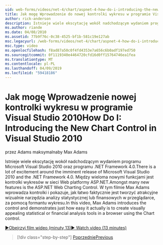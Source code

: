 ```yaml
---
uid: web-forms/videos/net-4/chart/aspnet-4-how-do-i-introducing-the-new-chart-control-in-visual-studio-2010
title: Jak mogę Wprowadzenie do nowej kontrolki wykresu w programie Visual Studio 2010 | Dokumentacja firmy Microsoft
author: rick-anderson
description: Istnieje wiele ekscytację wokół nadchodzącym wydaniem programu Microsoft Visual Studio 2010 oraz programu .NET Framework 4.0. Między wieloma nowymi funkcjami jest ASP.NET...
ms.author: riande
ms.date: 04/08/2010
ms.assetid: 77b9f76c-0c38-4525-bf1b-581c19e127ab
msc.legacyurl: /web-forms/videos/net-4/chart/aspnet-4-how-do-i-introducing-the-new-chart-control-in-visual-studio-2010
msc.type: video
ms.openlocfilehash: f8ad87a50c0f4fd4353e7a656c6b0adf197ed750
ms.sourcegitcommit: 0f1119340e4464720cfd16d0ff15764746ea1fea
ms.translationtype: MT
ms.contentlocale: pl-PL
ms.lasthandoff: 04/09/2019
ms.locfileid: "59418186"
---
```

# <a name="how-do-i-introducing-the-new-chart-control-in-visual-studio-2010"></a><span data-ttu-id="d2e0a-104">Jak mogę Wprowadzenie nowej kontrolki wykresu w programie Visual Studio 2010</span><span class="sxs-lookup"><span data-stu-id="d2e0a-104">How Do I: Introducing the New Chart Control in Visual Studio 2010</span></span>

<span data-ttu-id="d2e0a-105">przez Adams maksymalna</span><span class="sxs-lookup"><span data-stu-id="d2e0a-105">by Max Adams</span></span>

<span data-ttu-id="d2e0a-106">Istnieje wiele ekscytację wokół nadchodzącym wydaniem programu Microsoft Visual Studio 2010 oraz programu .NET Framework 4.0.</span><span class="sxs-lookup"><span data-stu-id="d2e0a-106">There is a lot of excitement around the imminent release of Microsoft Visual Studio 2010 and the .NET Framework 4.0.</span></span> <span data-ttu-id="d2e0a-107">Między wieloma nowymi funkcjami jest kontrolki wykresów w sieci Web platformy ASP.NET.</span><span class="sxs-lookup"><span data-stu-id="d2e0a-107">Amongst many new features is the ASP.NET Web Charting Control.</span></span> <span data-ttu-id="d2e0a-108">W tym filmie Max Adams wprowadza kontrolki i pokazuje, jak łatwo faktycznie jest tworzyć atrakcyjne wizualnie narzędzia analizy statystycznej lub finansowych w przeglądarce, za pomocą formantu wykresu.</span><span class="sxs-lookup"><span data-stu-id="d2e0a-108">In this video, Max Adams introduces the control and demonstrates just how easy it actually is to create visually appealing statistical or financial analysis tools in a browser using the Chart control.</span></span>

[<span data-ttu-id="d2e0a-109">&#9654;Obejrzyj film wideo (minuty 13)</span><span class="sxs-lookup"><span data-stu-id="d2e0a-109">&#9654; Watch video (13 minutes)</span></span>](https://channel9.msdn.com/Blogs/ASP-NET-Site-Videos/aspnet-4-how-do-i-introducing-the-new-chart-control-in-visual-studio-2010)

> [!div class="step-by-step"]
> [<span data-ttu-id="d2e0a-110">Poprzednie</span><span class="sxs-lookup"><span data-stu-id="d2e0a-110">Previous</span></span>](aspnet-4-quick-hit-chart-control.md)
